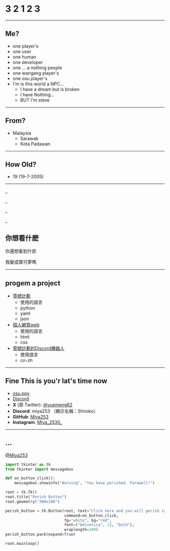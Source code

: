 # 3 2 1 2 3
---

## Me?

- one player's
- one user
- one human
- one developer
- one ... a nothing people
- one wangang player's
- one osu player's
- I'm is this world a NPC...
  - I have a dream but is broken
  - I have Nothing...
  - BUT I'm steve

---

## From?

- Malaysia
  - Sarawak
  - Kota Padawan

---

## How Old?

- 19 (19-7-2005)

---

_

_

_

_

## 你想看什麽

你還想看到什麽

我變成寶可夢嗎


---

## progem a project

- [零號計劃](https://github.com/xuemeng1987/Project-Zero)
  - 使用的語言
  - python
  - yaml
  - json
- [個人網頁web](https://xuemeng1987.github.io/ShirokoHub/)
  - 使用的語言
  - html
  - css
- [零號計劃的Discord機器人](https://discord.com/oauth2/authorize?client_id=852046004550238258&permissions=15&scope=bot)
  - 使用語言
  - cn-zh

---

## Fine This is you'r lat's time now

- [osu.ppy](https://osu.ppy.sh/users/23623263)
- [Discord](https://discord.gg/4GE3FpR8rH)
- **X** (原 Twitter): [@yuemeng62](https://x.com/yuemeng200)
- **Discord**: miya253 （顯示名稱：Shiroko）
- **GitHub**: [Miya253](https://github.com/xuemeng1987)
- **Instagram**: [Miya_2530_](https://www.instagram.com/miya_2530_/)

---

## ...

[@Miya253](https://github.com/Miya253)

```python
import tkinter as tk
from tkinter import messagebox

def on_button_click():
    messagebox.showinfo("Warning", "You have perished. Farewell!")

root = tk.Tk()
root.title("Perish Button")
root.geometry("300x200")

perish_button = tk.Button(root, text="Click here and you will perish immediately", 
                          command=on_button_click, 
                          fg="white", bg="red", 
                          font=("Helvetica", 12, "bold"),
                          wraplength=280)
perish_button.pack(expand=True)

root.mainloop()
```

